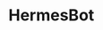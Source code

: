 # HermesBot
<p align="center> This is a [Rasa](https://rasa.com/)-based chatbot that translates text from English to other languages using the 
[translate](https://pypi.org/project/translate/) Python module. Rasa uses a Dual Intent and Entity Transformer (DIET) for NLP.
</p>


